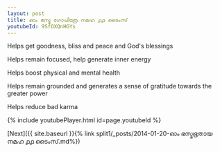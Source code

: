```yaml
---
layout: post
title: ഓം ഭസ്മ ഗോപിത്രേ നമഹ ൧൧ ടൈംസ്
youtubeId: 9SfOXQnHGYs
---
```

 
 
Helps get goodness, bliss and peace and God's blessings
 
Helps remain focused, help generate inner energy 
 
Helps boost physical and mental health 
 
Helps remain grounded and generates a sense of gratitude towards the greater power 
 
Helps reduce bad karma
 
 
 
 


{% include youtubePlayer.html id=page.youtubeId %}
 
[Next]({{ site.baseurl }}{% link  split1/_posts/2014-01-20-ഓം ഭസ്മഭൂതായ നമഹ ൧൧ ടൈംസ്.md%})
 
